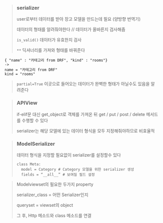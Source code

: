> ### serializer
> user로부터 데이터를 받아 장고 모델을 만드는데 필요 (양방향 번역기)
> 
> 데이터의 형태를 알려줘야한다 // 데이터가 올바른지 검사해줌
>
> `is_valid()`  데이터가 유효한지 검사
>
> `**` 딕셔너리를 가져와 형태를 바꿔준다
```
{ "name" : "카테고리 from DRF", "kind" : "rooms"}
->
name = "카테고리 from DRF"
kind = "rooms"
```
> `partial=True` 이곳으로 들어오는 데이터가 완벽한 형태가 아닐수도 있음을 알려준다

> ### APIView
> if-elif문 대신 get_object로 객체를 가져온 뒤 get / put / post / delete 메서드를 수행할 수 있다
> 
> serializer는 해당 모델에 있는 데이터 형식을 모두 지정해줘야하므로 비효율적

> ### ModelSerializer
> 데이터 형식을 지정할 필요없이 serializer를 설정할수 있다
> ```
> class Meta:
>	model = Category # Category 모델을 위한 serializer 생성
>	fields = “__all__” # 보여질 필드 설정
> ```

> Modelviewset의 필요한 두가지 property
> 
> serializer_class = 어떤 Serializer인지
> 
> queryset = viewset의 object
>
> 그 후, Http 메소드와 class 메소드를 연결

